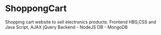 # ShoppongCart
Shopping cart website to sell electronics products. 
Frontend HBS,CSS and Java Script, AJAX jQuery
Backend - NodeJS
DB - MongoDB
